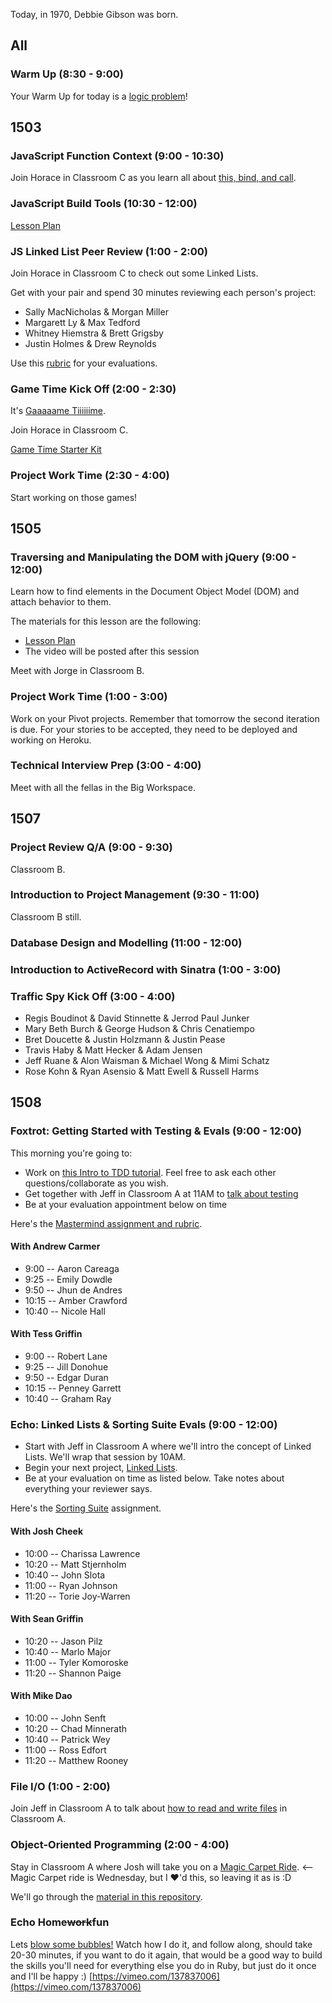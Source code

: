 Today, in 1970, Debbie Gibson was born.

## All

### Warm Up (8:30 - 9:00)

Your Warm Up for today is a [logic problem](https://dl.dropboxusercontent.com/u/505445/lsat_blog_-_preptest_50.pdf)!

## 1503

### JavaScript Function Context (9:00 - 10:30)

Join Horace in Classroom C as you learn all about [this, bind, and call](https://github.com/turingschool/lesson_plans/blob/master/ruby_04-apis_and_scalability/javascript_function_contexts_this_bind_and_call.markdown).

### JavaScript Build Tools (10:30 - 12:00)

[Lesson Plan](https://github.com/turingschool/lesson_plans/blob/master/ruby_04-apis_and_scalability/javascript-build-tools.markdown)

### JS Linked List Peer Review (1:00 - 2:00)

Join Horace in Classroom C to check out some Linked Lists.

Get with your pair and spend 30 minutes reviewing each person's
project:

* Sally MacNicholas & Morgan Miller
* Margarett Ly & Max Tedford
* Whitney Hiemstra & Brett Grigsby
* Justin Holmes & Drew Reynolds

Use this [rubric](https://gist.github.com/worace/8a6b6f6e58502a84a883) for your evaluations.

### Game Time Kick Off (2:00 - 2:30)

It's [Gaaaaame Tiiiiiime](https://github.com/turingschool/lesson_plans/blob/master/ruby_04-apis_and_scalability/gametime_project.markdown).

Join Horace in Classroom C.

[Game Time Starter Kit](https://github.com/turingschool-examples/game-time-starter-kit)

### Project Work Time (2:30 - 4:00)

Start working on those games!

## 1505

### Traversing and Manipulating the DOM with jQuery (9:00 - 12:00)

Learn how to find elements in the Document Object Model (DOM) and attach behavior to them.

The materials for this lesson are the following:

* [Lesson Plan](https://github.com/turingschool/lesson_plans/blob/master/ruby_03-professional_rails_applications/jquery_dom_traversal_and_manipulation.md)
* The video will be posted after this session

Meet with Jorge in Classroom B.

### Project Work Time (1:00 - 3:00)

Work on your Pivot projects. Remember that tomorrow the second iteration is due. For your stories to be accepted, they need to be deployed and working on Heroku.

### Technical Interview Prep (3:00 - 4:00)

Meet with all the fellas in the Big Workspace.

## 1507

### Project Review Q/A (9:00 - 9:30)

Classroom B.

### Introduction to Project Management (9:30 - 11:00)

Classroom B still.

### Database Design and Modelling (11:00 - 12:00)

### Introduction to ActiveRecord with Sinatra (1:00 - 3:00)

### Traffic Spy Kick Off (3:00 - 4:00)

* Regis Boudinot & David Stinnette & Jerrod Paul Junker
* Mary Beth Burch & George Hudson & Chris Cenatiempo
* Bret Doucette & Justin Holzmann & Justin Pease
* Travis Haby & Matt Hecker & Adam Jensen
* Jeff Ruane & Alon Waisman & Michael Wong & Mimi Schatz
* Rose Kohn & Ryan Asensio & Matt Ewell & Russell Harms


## 1508

### Foxtrot: Getting Started with Testing & Evals (9:00 - 12:00)

This morning you're going to:

* Work on [this Intro to TDD tutorial](http://tutorials.jumpstartlab.com/topics/testing/intro-to-tdd.html). Feel free to ask each other questions/collaborate as you wish.
* Get together with Jeff in Classroom A at 11AM to [talk about testing](https://github.com/turingschool/lesson_plans/blob/master/ruby_01-object_oriented_programming_with_ruby/how_testing_works.markdown)
* Be at your evaluation appointment below on time

Here's the [Mastermind assignment and rubric](https://github.com/turingschool/curriculum/blob/master/source/projects/mastermind.markdown).

#### With Andrew Carmer

* 9:00 -- Aaron Careaga
* 9:25 -- Emily Dowdle
* 9:50 -- Jhun de Andres
* 10:15 -- Amber Crawford
* 10:40 -- Nicole Hall

#### With Tess Griffin

* 9:00 -- Robert Lane
* 9:25 -- Jill Donohue
* 9:50 -- Edgar Duran
* 10:15 -- Penney Garrett
* 10:40 -- Graham Ray

### Echo: Linked Lists & Sorting Suite Evals (9:00 - 12:00)

* Start with Jeff in Classroom A where we'll intro the concept of
Linked Lists. We'll wrap that session by 10AM.
* Begin your next project, [Linked Lists](https://github.com/turingschool/curriculum/blob/master/source/projects/linked_lists.markdown).
* Be at your evaluation on time as listed below. Take notes about everything your reviewer says.

Here's the [Sorting Suite](https://github.com/turingschool/sorting-suite) assignment.

#### With Josh Cheek

* 10:00 -- Charissa Lawrence
* 10:20 -- Matt Stjernholm
* 10:40 -- John Slota
* 11:00 -- Ryan Johnson
* 11:20 -- Torie Joy-Warren

#### With Sean Griffin

* 10:20 -- Jason Pilz
* 10:40 -- Marlo Major
* 11:00 -- Tyler Komoroske
* 11:20 -- Shannon Paige

#### With Mike Dao

* 10:00 -- John Senft
* 10:20 -- Chad Minnerath
* 10:40 -- Patrick Wey
* 11:00 -- Ross Edfort
* 11:20 -- Matthew Rooney

### File I/O (1:00 - 2:00)

Join Jeff in Classroom A to talk about [how to read and write files](https://github.com/turingschool/lesson_plans/blob/master/ruby_01-object_oriented_programming_with_ruby/file_io_and_csvs.markdown) in Classroom A.

### Object-Oriented Programming (2:00 - 4:00)

Stay in Classroom A where Josh will take you on a [Magic Carpet Ride](https://www.youtube.com/watch?v=RVir8VfIiBg). <-- Magic Carpet ride is Wednesday, but I ♥️'d this, so leaving it as is :D

We'll go through the [material in this repository](https://github.com/turingschool/lesson_plans/blob/master/ruby_01-object_oriented_programming_with_ruby/object_oriented_programming.markdown).

### Echo Home<strike>work</strike>fun

Lets [blow some bubbles!](https://github.com/JoshCheek/1508/blob/0facae943f7785e5133ea506595534c1b00b3025/katas/blowing_bubbles_part1.rb)
Watch how I do it, and follow along, should take 20-30 minutes,
if you want to do it again, that would be a good way to build the skills you'll need for everything else you do in Ruby,
but just do it once and I'll be happy :)
[https://vimeo.com/137837006](https://vimeo.com/137837006)
